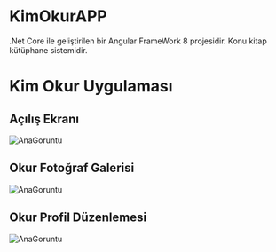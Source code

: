 # KimOkurAPP
.Net Core ile geliştirilen bir Angular FrameWork 8 projesidir. Konu kitap kütüphane sistemidir.

# Kim Okur Uygulaması

## Açılış Ekranı

![AnaGoruntu](https://github.com/NisanurBulut/KimOkurAPP/blob/master/Tanitim/Goruntu1.JPG)

## Okur Fotoğraf Galerisi

![AnaGoruntu](https://github.com/NisanurBulut/KimOkurAPP/blob/master/Tanitim/Goruntu2.JPG)

## Okur Profil Düzenlemesi

![AnaGoruntu](https://github.com/NisanurBulut/KimOkurAPP/blob/master/Tanitim/Goruntu3.JPG)


